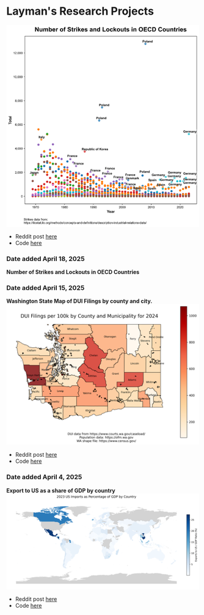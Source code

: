 # Layman's Research Projects
![strikes_oecd.png](outputs/plots/strikes_oecd.png)  
- Reddit post [here](https://www.reddit.com/r/dataisbeautiful/comments/1k2jv9r/number_of_strikes_and_lockouts_in_oecd_countries/)
- Code [here](src/strikes.py)

### **Date added** April 18, 2025 <br>
**Number of Strikes and Lockouts in OECD Countries**  

### **Date added** April 15, 2025 <br>
**Washington State Map of DUI Filings by county and city.**
![dui_2024.png](outputs/plots/dui_2024.png)
- Reddit post [here](https://www.reddit.com/r/MapPorn/comments/1k05iaf/oc_dui_filings_for_washington_state_2024/)
- Code [here](src/dui_data.py)


### **Date added** April 4, 2025 <br>
**Export to US as a share of GDP by country**
![imports_gdp_ratio_map.png](outputs/plots/imports_gdp_ratio_map.png)
- Reddit post [here](https://www.reddit.com/r/MapPorn/comments/1jrnbwc/export_to_us_as_a_share_of_gdp_by_country_oc/)
- Code [here](src/map_tariffs_impact.py)